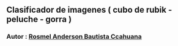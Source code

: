 ## Clasificador de imagenes ( cubo de rubik - peluche - gorra )


### Autor : [Rosmel Anderson Bautista Ccahuana](https://www.linkedin.com/in/rosmel-anderson-bautista-ccahuana-516b6170/)




